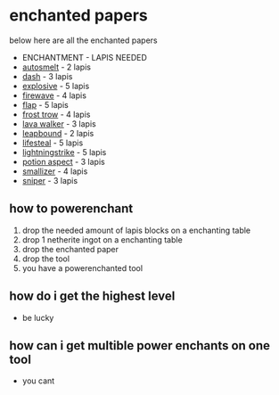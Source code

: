 # enchanted papers
below here are all the enchanted papers

- ENCHANTMENT                                               - LAPIS NEEDED
- [autosmelt](enchantments/papers/autosmelt)                - 2 lapis
- [dash](enchantments/papers/dash)                          - 3 lapis
- [explosive](enchantments/papers/explosive)                - 5 lapis
- [firewave](enchantments/papers/firewave)                  - 4 lapis
- [flap](enchantments/papers/flap)                          - 5 lapis
- [frost trow](enchantments/papers/frost_trow)              - 4 lapis
- [lava walker](enchantments/papers/lava_walker)            - 3 lapis
- [leapbound](enchantments/papers/leapbound)                - 2 lapis
- [lifesteal](enchantments/papers/lifesteal)                - 5 lapis
- [lightningstrike](enchantments/papers/lightningstrike)    - 5 lapis
- [potion aspect](enchantments/papers/potion_aspect)        - 3 lapis
- [smallizer](enchantments/papers/smallizer)                - 4 lapis
- [sniper](enchantments/papers/sniper)                      - 3 lapis

## how to powerenchant
1. drop the needed amount of lapis blocks on a enchanting table
2. drop 1 netherite ingot on a enchanting table
3. drop the enchanted paper
4. drop the tool
5. you have a powerenchanted tool

## how do i get the highest level
- be lucky

## how can i get multible power enchants on one tool
- you cant